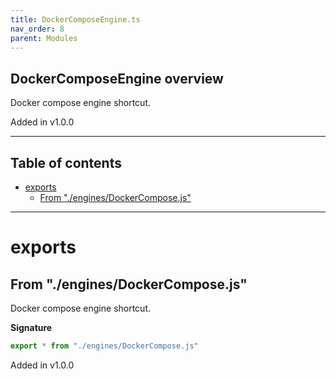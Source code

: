 ```yaml
---
title: DockerComposeEngine.ts
nav_order: 8
parent: Modules
---
```


## DockerComposeEngine overview

Docker compose engine shortcut.

Added in v1.0.0

---

<h2 class="text-delta">Table of contents</h2>

- [exports](#exports)
  - [From "./engines/DockerCompose.js"](#from-enginesdockercomposejs)

---

# exports

## From "./engines/DockerCompose.js"

Docker compose engine shortcut.

**Signature**

```ts
export * from "./engines/DockerCompose.js"
```

Added in v1.0.0
